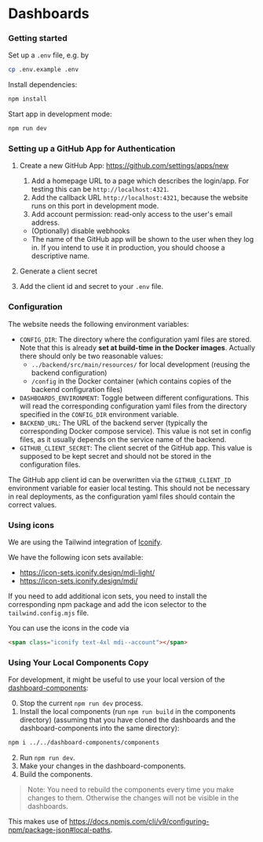 # Dashboards

### Getting started

Set up a `.env` file, e.g. by

```bash
cp .env.example .env
```

Install dependencies:

```bash
npm install
```

Start app in development mode:

```bash
npm run dev
```

### Setting up a GitHub App for Authentication

1. Create a new GitHub App: https://github.com/settings/apps/new

    1. Add a homepage URL to a page which describes the login/app. For testing this can be `http://localhost:4321`.
    2. Add the callback URL `http://localhost:4321`, because the website runs on this port in development mode.
    3. Add account permission: read-only access to the user's email address.

    - (Optionally) disable webhooks
    - The name of the GitHub app will be shown to the user when they log in.
      If you intend to use it in production, you should choose a descriptive name.

2. Generate a client secret
3. Add the client id and secret to your `.env` file.

### Configuration

The website needs the following environment variables:

-   `CONFIG_DIR`: The directory where the configuration yaml files are stored.
    Note that this is already **set at build-time in the Docker images**.
    Actually there should only be two reasonable values:
    -   `../backend/src/main/resources/` for local development (reusing the backend configuration)
    -   `/config` in the Docker container (which contains copies of the backend configuration files)
-   `DASHBOARDS_ENVIRONMENT`: Toggle between different configurations.
    This will read the corresponding configuration yaml files from the directory specified in the `CONFIG_DIR` environment
    variable.
-   `BACKEND_URL`: The URL of the backend server (typically the corresponding Docker compose service).
    This value is not set in config files, as it usually depends on the service name of the backend.
-   `GITHUB_CLIENT_SECRET`: The client secret of the GitHub app.
    This value is supposed to be kept secret and should not be stored in the configuration files.

The GitHub app client id can be overwritten via the `GITHUB_CLIENT_ID` environment variable for easier local testing.
This should not be necessary in real deployments, as the configuration yaml files should contain the correct values.

### Using icons

We are using the Tailwind integration of [Iconify](https://iconify.design/docs/usage/css/tailwind/).

We have the following icon sets available:

-   https://icon-sets.iconify.design/mdi-light/
-   https://icon-sets.iconify.design/mdi/

If you need to add additional icon sets,
you need to install the corresponding npm package
and add the icon selector to the `tailwind.config.mjs` file.

You can use the icons in the code via

```html
<span class="iconify text-4xl mdi--account"></span>
```

### Using Your Local Components Copy

For development, it might be useful to use your local version of the
[dashboard-components](https://github.com/GenSpectrum/dashboard-components):

0. Stop the current `npm run dev` process.
1. Install the local components (run `npm run build` in the components directory)
   (assuming that you have cloned the dashboards and the dashboard-components into the same directory):

```bash
npm i ../../dashboard-components/components
```

2. Run `npm run dev`.
3. Make your changes in the dashboard-components.
4. Build the components.

> Note: You need to rebuild the components every time you make changes to them.
> Otherwise the changes will not be visible in the dashboards.

This makes use of https://docs.npmjs.com/cli/v9/configuring-npm/package-json#local-paths.

